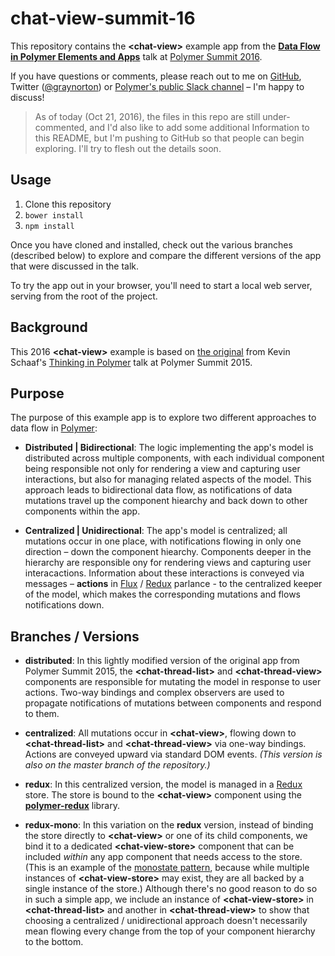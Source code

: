# chat-view-summit-16

This repository contains the **&lt;chat-view&gt;** example app from the
[**Data Flow in Polymer Elements and Apps**](https://www.youtube.com/watch?v=pAW4YDLtPVs)
talk at [Polymer Summit 2016](https://www.polymer-project.org/summit).

If you have questions or comments, please reach out to me on
[GitHub](https://github.com/graynorton), Twitter
([@graynorton](https://twitter.com/graynorton)) or
[Polymer's public Slack channel](https://polymer-slack.herokuapp.com/) –
I'm happy to discuss!

> As of today (Oct 21, 2016), the files in this repo are still
> under-commented, and I'd also like to add some additional Information
> to this README, but I'm pushing to GitHub so that people can begin
> exploring. I'll try to flesh out the details soon.

## Usage

1. Clone this repository
2. `bower install`
3. `npm install`

Once you have cloned and installed, check out the various branches (described
below) to explore and compare the different versions of the app that were
discussed in the talk.

To try the app out in your browser, you'll need to start a local web server,
serving from the root of the project.

## Background

This 2016 **&lt;chat-view&gt;** example is based on
[the original](https://github.com/kevinpschaaf/chat-view-paper) from Kevin
Schaaf's [Thinking in Polymer](https://www.youtube.com/watch?v=ZDjiUmx51y8) talk
at Polymer Summit 2015.

## Purpose

The purpose of this example app is to explore two different approaches to
data flow in [Polymer](https://www.polymer-project.org):

* **Distributed | Bidirectional**: The logic implementing the app's model
  is distributed across multiple components, with each individual component
  being responsible not only for rendering a view and capturing user
  interactions, but also for managing related aspects of the model. This
  approach leads to bidirectional data flow, as notifications of data mutations
  travel up the component hiearchy and back down to other components
  within the app.

* **Centralized | Unidirectional**: The app's model is centralized; all
  mutations occur in one place, with notifications flowing in only one direction –
  down the component hiearchy. Components deeper in the hierarchy are responsible
  ony for rendering views and capturing user interacactions. Information
  about these interactions is conveyed via messages – **actions** in
  [Flux](https://facebook.github.io/flux/) / [Redux](https://github.com/reactjs/redux)
  parlance - to the centralized keeper of the model, which makes the corresponding
  mutations and flows notifications down.

## Branches / Versions

* **distributed**: In this lightly modified version of the original app from
  Polymer Summit 2015, the **&lt;chat-thread-list&gt;** and
  **&lt;chat-thread-view&gt;** components are responsible for mutating the model
  in response to user actions. Two-way bindings and complex observers are used to
  propagate notifications of mutations between components and respond to them.

* **centralized**: All mutations occur in **&lt;chat-view&gt;**, flowing down to
  **&lt;chat-thread-list&gt;** and **&lt;chat-thread-view&gt;** via one-way
  bindings. Actions are conveyed upward via standard DOM events. *(This version is
  also on the master branch of the repository.)*

* **redux**: In this centralized version, the model is managed in a
  [Redux](https://github.com/reactjs/redux) store. The store is bound to the
  **&lt;chat-view&gt;** component using the
  **[polymer-redux](https://github.com/tur-nr/polymer-redux)** library.

* **redux-mono**: In this variation on the **redux** version, instead of binding
  the store directly to **&lt;chat-view&gt;** or one of its child components, we
  bind it to a dedicated **&lt;chat-view-store&gt;** component that can be included
  *within* any app component that needs access to the store. (This is an example of
  the [monostate pattern](), because while multiple instances of
  **&lt;chat-view-store&gt;** may exist, they are all backed by a single instance
  of the store.) Although there's no good reason to do so in such a simple app, we
  include an instance of **&lt;chat-view-store&gt;** in **&lt;chat-thread-list&gt;**
  and another in **&lt;chat-thread-view&gt;** to show that choosing a centralized /
  unidirectional approach doesn't necessarily mean flowing every change from the top
  of your component hierarchy to the bottom.

